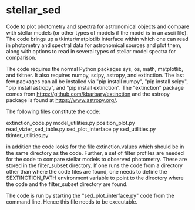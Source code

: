 # stellar_sed
Code to plot photometry and spectra for astronomical objects and compare with stellar models (or other types of models if the model is in an ascii file).  The code brings up a tkinter/matplotlib interface within which one can read in photometry and spectral data for astronomical sources and plot them, along with options to read in several types of stellar model spectra for comparison.

The code requires the normal Python packages sys, os, math, matplotlib, and tkitner.  It also requires numpy, scipy, astropy, and extinction.  The last few packages can all be installed via "pip install numpy", "pip install scipy", "pip install astropy", and "pip install extinction".  The "extinction" package comes from https://github.com/kbarbary/extinction and the astropy package is found at https://www.astropy.org/.

The following files constitute the code:

extinction_code.py
model_utilities.py
position_plot.py
read_vizier_sed_table.py
sed_plot_interface.py
sed_utilities.py
tkinter_utilities.py

in addition the code looks for the file extinction.values which should be in the same directory as the code.  Further, a set of filter profiles are needed for the code to compare stellar models to observed photometry.  These are stored in the filter_subset directory.  If one runs the code from a directory other than where the code files are found, one needs to define the $EXTINCTION_PATH environment variable to point to the directory where the code and the filter_subset directory are found.

The code is run by starting the "sed_plot_interface.py" code from the command line.  Hence this file needs to be executable.  

